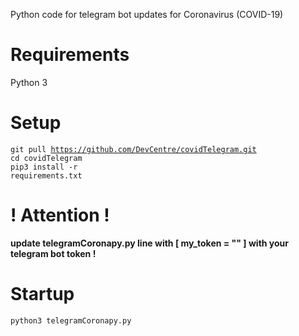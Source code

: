 Python code for telegram bot updates for Coronavirus (COVID-19)


# Requirements

Python 3 

# Setup

<code>git pull https://github.com/DevCentre/covidTelegram.git</code><br>
<code>cd covidTelegram</code><br>
<code>pip3 install -r requirements.txt</code><br>

# ! Attention ! 

<b>update telegramCoronapy.py line with [ my_token = "" ] with your telegram bot token !</b>



# Startup

<code>python3 telegramCoronapy.py</code>


